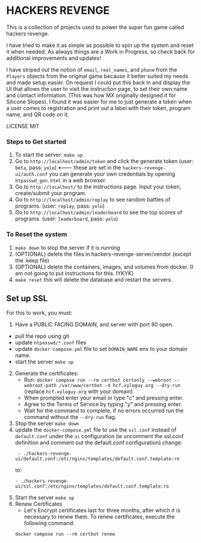 HACKERS REVENGE
===============

This is a collection of projects used to power the super fun game called hackers revenge.

I have tried to make it as simple as possible to spin up the system and reset it when needed. As always things are a Work in Progress, so check back for additional improvements and updates!

I have striped out the notion of `email`, `real_names`, and `phone` from the `Players` objects from the original game because it better suited my needs and made setup easier. On request I could put this back in and display the UI that allows the user to visit the instruction page, to set their own name and contact information. (This was how MX originally designed it for Silicone Slopes). I found it was easier for me to just generate a token when a user comes to registration and print out a label with their token, program name, and QR code on it.

LICENSE MIT

### Steps to Get started

1. To start the server: `make up`
1. Go to `http://localhost/admin/token` and click the generate token (user: `beta`, pass: `yolo`) <--- these are set in the `hackers-revenge-ui/auth.conf` you can generate your own credentials by opening `htpasswd_gen.html` in a web browser.
1. Go to `http://localhost/` to the instructions page. Input your token, create/submit your program.
1. Go to `http://localhost/admin/replay` to see random battles of programs. (user: `replay`, pass: `yolo`)
1. Go to `http://localhost/admin/leaderboard` to see the top scores of programs. (user: `leaderboard`, pass: `yolo`)


### To Reset the system

1. `make down` to stop the server if it is running
2. (OPTIONAL) delete the files in hackers-revenge-server/vendor (except the .keep file)
3. (OPTIONAL) delete the containers, images, and volumes from docker. (I am not going to put instructions for this. IYKYK)
3. `make reset` this will delete the database and restart the servers.


## Set up SSL

For this to work, you must:
1.  Have a PUBLIC FACING DOMAIN, and server with port 80 open. 
   * pull the repo using git 
   * update `htpasswd/*.conf` files 
   * update `docker-compose.yml` file to set `DOMAIN_NAME` env to your domain name. 
   * start the server `make up`
2. Generate the certificates:
   * Run: `docker compose run --rm certbot certonly --webroot --webroot-path /var/www/certbot -d hcf.xyloguy.org --dry-run` (replace `hcf.xyloguy.org` with your domain)
   * When prompted enter your email or type "c" and pressing enter.
   * Agree to the Terms of Service by typing "y" and pressing enter.
   * Wait for the command to complete, if no errors occurred run the command without the `--dry-run` flag.
3. Stop the server `make down`
4. update the `docker-compose.yml` file to use the `ssl.conf` instead of `default.conf` under the `ui` configuration (ie uncomment the ssl.conf definition and comment out the default.conf configuration)
   change:
   ```
    - ./hackers-revenge-ui/default.conf:/etc/nginx/templates/default.conf.template:ro
   ```
   to:
   ```
   - ./hackers-revenge-ui/ssl.conf:/etc/nginx/templates/default.conf.template:ro
   ```
5. Start the server `make up`
6. Renew Certificates
    * Let's Encrypt certificates last for three months, after which it is necessary to renew them. To renew certificates, execute the following command:
   ```
   docker compose run --rm certbot renew
   ```
